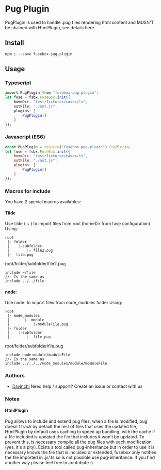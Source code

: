 # Pug Plugin
PugPlugin is used to handle .pug files rendering html content and MUSN'T be chained with HtmlPlugin, see details here.

## Install
    npm i --save fusebox-pug-plugin
    
## Usage

### Typescript

```Typescript
import PugPlugin from "fusebox-pug-plugin";
let fuse = fsbx.FuseBox.init({
    homeDir: "test/fixtures/cases/ts",
    outFile: "./out.js",
    plugins: [
	    PugPlugin()
    ]
});
```
### Javascript (ES6)

```javascript
const PugPlugin = require("fusebox-pug-plugin").PugPlugin;
let fuse = fsbx.FuseBox.init({
    homeDir: "test/fixtures/cases/ts",
    outFile: "./out.js",
    plugins: [
	    PugPlugin()
    ]
});
```
	
### Macros for include
You have 2 special macros availables:

#### Tilde
Use tilde ( ~ ) to import files from root (homeDir from fuse configuration)
Using:
```
root
 |- folder
 |    |-subfolder
 |		  |- file2.pug
 |-  file.pug 
```
root/folder/subfolder/file2.pug
```pug
include ~/file
//- Is the same as
include ../../file
```

#### node:
Use node: to import files from node_modules folder
Using:
```
root
 |- node_modules
 |		 |- module
 |			 |-moduleFile.pug
 |- folder
 |    |-subfolder
 |		  |- file.pug
```
root/folder/subfolder/file.pug
```Pug
include node:module/moduleFile
//- Is the same as
include ../../../node_modules/module/moduleFile
```

### Authors
- [Davinchi](http://www.davinchi.es/) Need help / support? Create an issue or contact with us

### Notes
#### HtmlPlugin
Pug allows to include and extend pug files, when a file is modified, pug doesn't track by default the rest of files that uses the updated file, HtmlPlugin by default uses caching to speed up bundling, with the cache if a file included is updated the file that includes it won't be updated.
To prevent this, is necessary compile all the pug files with each modification (yes, it's a pity).
Exists a tool called pug-inheritance but in order to use it is necessary knows the file that is included or extended, fusebox only notifies the file imported in .js/.ts so is not possible use pug-inheritance.
If you find another way please feel free to contribute :)